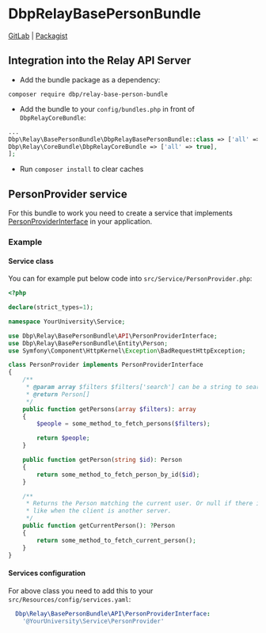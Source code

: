# DbpRelayBasePersonBundle

[GitLab](https://gitlab.tugraz.at/dbp/relay/dbp-relay-base-person-bundle) | [Packagist](https://packagist.org/packages/dbp/relay-base-person-bundle)


## Integration into the Relay API Server

* Add the bundle package as a dependency:

```
composer require dbp/relay-base-person-bundle
```

* Add the bundle to your `config/bundles.php` in front of `DbpRelayCoreBundle`:

```php
...
Dbp\Relay\BasePersonBundle\DbpRelayBasePersonBundle::class => ['all' => true],
Dbp\Relay\CoreBundle\DbpRelayCoreBundle => ['all' => true],
];
```

* Run `composer install` to clear caches

## PersonProvider service

For this bundle to work you need to create a service that implements
[PersonProviderInterface](https://gitlab.tugraz.at/dbp/relay/dbp-relay-base-person-bundle/-/blob/main/src/API/PersonProviderInterface.php)
in your application.

### Example

#### Service class

You can for example put below code into `src/Service/PersonProvider.php`:

```php
<?php

declare(strict_types=1);

namespace YourUniversity\Service;

use Dbp\Relay\BasePersonBundle\API\PersonProviderInterface;
use Dbp\Relay\BasePersonBundle\Entity\Person;
use Symfony\Component\HttpKernel\Exception\BadRequestHttpException;

class PersonProvider implements PersonProviderInterface
{
    /**
     * @param array $filters $filters['search'] can be a string to search for people (e.g. part of the name)
     * @return Person[]
     */
    public function getPersons(array $filters): array
    {
        $people = some_method_to_fetch_persons($filters);

        return $people;
    }

    public function getPerson(string $id): Person
    {
        return some_method_to_fetch_person_by_id($id);
    }

    /**
     * Returns the Person matching the current user. Or null if there is no associated person
     * like when the client is another server.
     */
    public function getCurrentPerson(): ?Person
    {
        return some_method_to_fetch_current_person();
    }
}
```

#### Services configuration

For above class you need to add this to your `src/Resources/config/services.yaml`:

```yaml
  Dbp\Relay\BasePersonBundle\API\PersonProviderInterface:
    '@YourUniversity\Service\PersonProvider'
```

